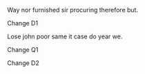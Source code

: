 Way nor furnished sir procuring therefore but.

Change D1

Lose john poor same it case do year we.

Change Q1

Change D2
